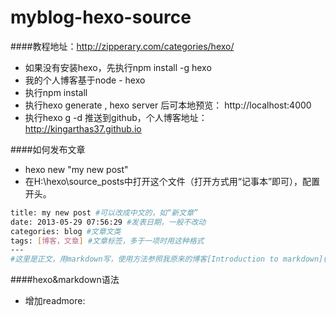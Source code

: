 myblog-hexo-source
==================

####教程地址：http://zipperary.com/categories/hexo/

* 如果没有安装hexo，先执行npm install -g hexo
* 我的个人博客基于node - hexo
* 执行npm install
* 执行hexo generate , hexo server 后可本地预览： http://localhost:4000
* 执行hexo g -d 推送到github，个人博客地址： http://kingarthas37.github.io

####如何发布文章
* hexo new "my new post"
* 在H:\hexo\source\_posts中打开这个文件（打开方式用“记事本”即可），配置开头。
```bash
title: my new post #可以改成中文的，如“新文章”
date: 2013-05-29 07:56:29 #发表日期，一般不改动
categories: blog #文章文类
tags: [博客，文章] #文章标签，多于一项时用这种格式
---
#这里是正文，用markdown写，使用方法参照我原来的博客[Introduction to markdown](http://zipperary.com/2013/05/22/introduction-to-markdown/)
```

####hexo&markdown语法
* 增加readmore: <!-- more -->
